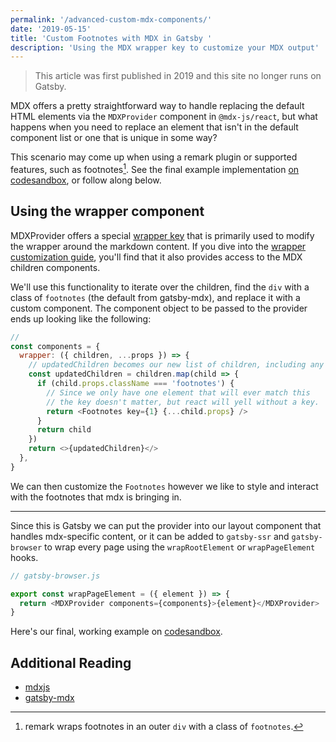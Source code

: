 ```yaml
---
permalink: '/advanced-custom-mdx-components/'
date: '2019-05-15'
title: 'Custom Footnotes with MDX in Gatsby '
description: 'Using the MDX wrapper key to customize your MDX output'
---
```


  >This article was first published in 2019 and this site no longer runs on Gatsby.

MDX offers a pretty straightforward way to handle replacing the default HTML elements via the `MDXProvider` component in `@mdx-js/react`, but what happens when you need to replace an element that isn't in the default component list or one that is unique in some way?

This scenario may come up when using a remark plugin or supported features, such as footnotes[^1]. See the final example implementation [on codesandbox](https://codesandbox.io/s/custommdxfootnotes-83mqi), or follow along below.

## Using the wrapper component

MDXProvider offers a special [wrapper key](https://mdxjs.com/getting-started#using-the-wrapper) that is primarily used to modify the wrapper around the markdown content. If you dive into the [wrapper customization guide](https://mdxjs.com/guides/wrapper-customization), you'll find that it also provides access to the MDX children components.

We'll use this functionality to iterate over the children, find the `div` with a class of `footnotes` (the default from gatsby-mdx), and replace it with a custom component. The component object to be passed to the provider ends up looking like the following:

```js
//
const components = {
  wrapper: ({ children, ...props }) => {
    // updatedChildren becomes our new list of children, including any modifications
    const updatedChildren = children.map(child => {
      if (child.props.className === 'footnotes') {
        // Since we only have one element that will ever match this
        // the key doesn't matter, but react will yell without a key.
        return <Footnotes key={1} {...child.props} />
      }
      return child
    })
    return <>{updatedChildren}</>
  },
}
```

We can then customize the `Footnotes` however we like to style and interact with the footnotes that mdx is bringing in.

---

Since this is Gatsby we can put the provider into our layout component that handles mdx-specific content, or it can be added to `gatsby-ssr` and `gatsby-browser` to wrap every page using the `wrapRootElement` or `wrapPageElement` hooks.

```js
// gatsby-browser.js

export const wrapPageElement = ({ element }) => {
  return <MDXProvider components={components}>{element}</MDXProvider>
}
```

Here's our final, working example on [codesandbox](https://codesandbox.io/s/custommdxfootnotes-83mqi).

## Additional Reading

- [mdxjs](http://mdxjs.com/)
- [gatsby-mdx](http://gatsby-mdx.netlify.com/)

[^1]: remark wraps footnotes in an outer `div` with a class of `footnotes`.
